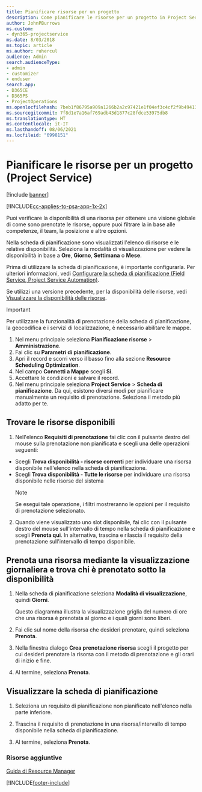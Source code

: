 ```yaml
---
title: Pianificare risorse per un progetto
description: Come pianificare le risorse per un progetto in Project Service
author: JohnPBurrows
ms.custom:
- dyn365-projectservice
ms.date: 8/03/2018
ms.topic: article
ms.author: ruhercul
audience: Admin
search.audienceType:
- admin
- customizer
- enduser
search.app:
- D365CE
- D365PS
- ProjectOperations
ms.openlocfilehash: 7beb1f86795a909a1266b2a2c97421e1f04ef3c4cf2f9b49413cd1382b0f2011
ms.sourcegitcommit: 7f8d1e7a16af769adb43d1877c28fdce53975db8
ms.translationtype: HT
ms.contentlocale: it-IT
ms.lasthandoff: 08/06/2021
ms.locfileid: "6998151"
---
```

# <a name="schedule-resources-for-a-project-project-service"></a>Pianificare le risorse per un progetto (Project Service)

[!include [banner](../includes/psa-now-project-operations.md)]

[!INCLUDE[cc-applies-to-psa-app-1x-2x](../includes/cc-applies-to-psa-app-1x-2x.md)]

Puoi verificare la disponibilità di una risorsa per ottenere una visione globale di come sono prenotate le risorse, oppure puoi filtrare la in base alle competenze, il team, la posizione e altre opzioni.  
  
Nella scheda di pianificazione sono visualizzati l'elenco di risorse e le relative disponibilità. Seleziona la modalità di visualizzazione per vedere la disponibilità in base a **Ore**, **Giorno**, **Settimana** o **Mese**.  
  
Prima di utilizzare la scheda di pianificazione, è importante configurarla. Per ulteriori informazioni, vedi [Configurare la scheda di pianificazione (Field Service, Project Service Automation)](/dynamics365/field-service/configure-schedule-board).
  
Se utilizzi una versione precedente, per la disponibilità delle risorse, vedi [Visualizzare la disponibilità delle risorse](../psa/view-resource-availability.md).  

> [!IMPORTANT]
>  Per utilizzare la funzionalità di prenotazione della scheda di pianificazione, la geocodifica e i servizi di localizzazione, è necessario abilitare le mappe.  
> 
> 1. Nel menu principale seleziona **Pianificazione risorse** > **Amministrazione**.  
> 2. Fai clic su **Parametri di pianificazione**.  
> 3. Apri il record e scorri verso il basso fino alla sezione **Resource Scheduling Optimization**.  
> 4. Nel campo **Connetti a Mappe** scegli **Sì**.  
> 5. Accettare le condizioni e salvare il record.  
> 6. Nel menu principale seleziona **Project Service** > **Scheda di pianificazione**. Da qui, esistono diversi modi per pianificare manualmente un requisito di prenotazione. Seleziona il metodo più adatto per te.
  
## <a name="find-available-resources"></a>Trovare le risorse disponibili

1.  Nell'elenco **Requisiti di prenotazione** fai clic con il pulsante destro del mouse sulla prenotazione non pianificata e scegli una delle operazioni seguenti:  
  
- Scegli **Trova disponibilità - risorse correnti** per individuare una risorsa disponibile nell'elenco nella scheda di pianificazione.  
- Scegli **Trova disponibilità - Tutte le risorse** per individuare una risorsa disponibile nelle risorse del sistema  
   > [!NOTE]
   >  Se esegui tale operazione, i filtri mostreranno le opzioni per il requisito di prenotazione selezionato.  
  
2. Quando viene visualizzato uno slot disponibile, fai clic con il pulsante destro del mouse sull'intervallo di tempo nella scheda di pianificazione e scegli **Prenota qui**. In alternativa, trascina e rilascia il requisito della prenotazione sull'intervallo di tempo disponibile.  
  

## <a name="book-a-resource-using-the-daily-view-and-find-whos-under-booked"></a>Prenota una risorsa mediante la visualizzazione giornaliera e trova chi è prenotato sotto la disponibilità
  
1.  Nella scheda di pianificazione seleziona **Modalità di visualizzazione**, quindi **Giorni**.  
  
    Questo diagramma illustra la visualizzazione griglia del numero di ore che una risorsa è prenotata al giorno e i quali giorni sono liberi.  
  
2.  Fai clic sul nome della risorsa che desideri prenotare, quindi seleziona **Prenota**.  
  
3.  Nella finestra dialogo **Crea prenotazione risorsa** scegli il progetto per cui desideri prenotare la risorsa con il metodo di prenotazione e gli orari di inizio e fine.  
  
4.  Al termine, seleziona **Prenota**.  
  
## <a name="view-to-the-schedule-board"></a>Visualizzare la scheda di pianificazione
  
1.  Seleziona un requisito di pianificazione non pianificato nell'elenco nella parte inferiore.  
  
2.  Trascina il requisito di prenotazione in una risorsa/intervallo di tempo disponibile nella scheda di pianificazione.  
  
3.  Al termine, seleziona **Prenota**.  
  
### <a name="additional-resources"></a>Risorse aggiuntive  
 [Guida di Resource Manager](../psa/resource-manager-guide.md)


[!INCLUDE[footer-include](../includes/footer-banner.md)]